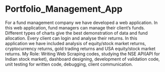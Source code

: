# Portfolio_Management_App
For a fund management company we have developed a web application. In this web application, fund managers can manage their client’s funds. Different types of charts give the best demonstration of data and fund allocation. Every client can login and analyse their returns. In this application we have included analysis of equity/stock market returns, cryptocurrency returns, gold trading returns and USA equity/stock market returns.
My Role: Writing Web Scraping codes, studying the NSE API(API for Indian stock market), dashboard designing, development of validation code, unit testing for written code, debugging, client communication.
